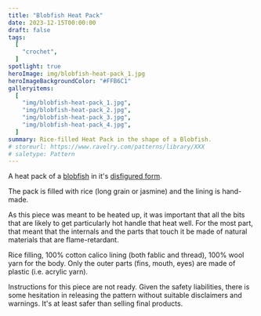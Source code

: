 ```yaml
---
title: "Blobfish Heat Pack"
date: 2023-12-15T00:00:00
draft: false
tags:
  [
    "crochet",
  ]
spotlight: true
heroImage: img/blobfish-heat-pack_1.jpg
heroImageBackgroundColor: "#FFB6C1"
galleryitems:
  [
    "img/blobfish-heat-pack_1.jpg",
    "img/blobfish-heat-pack_2.jpg",
    "img/blobfish-heat-pack_3.jpg",
    "img/blobfish-heat-pack_4.jpg",
  ]
summary: Rice-filled Heat Pack in the shape of a Blobfish.
# storeurl: https://www.ravelry.com/patterns/library/XXX
# saletype: Pattern
---
```


A heat pack of a [blobfish](https://en.wikipedia.org/wiki/Psychrolutes_marcidus) in it's [disfigured form](https://www.smithsonianmag.com/smart-news/worlds-ugliest-animal-blobfish-6676336/).

The pack is filled with rice (long grain or jasmine) and the lining is hand-made.

As this piece was meant to be heated up, it was important that all the bits that are likely to get particularly hot handle that heat well.
For the most part, that meant that the internals and the parts that touch it be made of natural materials that are flame-retardant.

Rice filling, 100% cotton calico lining (both fablic and thread), 100% wool yarn for the body. Only the outer parts (fins, mouth, eyes) are made of plastic (i.e. acrylic yarn).

Instructions for this piece are not ready.
Given the safety liabilities, there is some hesitation in releasing the pattern without suitable disclaimers and warnings.
It's at least safer than selling final products.
